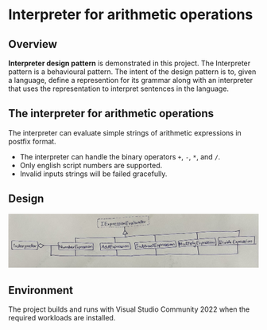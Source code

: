 # Interpreter for arithmetic operations

## Overview
**Interpreter design pattern** is demonstrated in this project. The Interpreter pattern is a behavioural pattern. The intent of the design pattern is to, given a language, define a represention for its grammar along with an interpreter that uses the representation to interpret sentences in the language.

## The interpreter for arithmetic operations
The interpreter can evaluate simple strings of arithmetic expressions in postfix format. 
- The interpreter can handle the binary operators `+`, `-`, `*`, and `/`.
- Only english script numbers are supported.
- Invalid inputs strings will be failed gracefully.

## Design
![image](./ClassDiagram.jpg)

## Environment
The project builds and runs with Visual Studio Community 2022 when the required workloads are installed.

